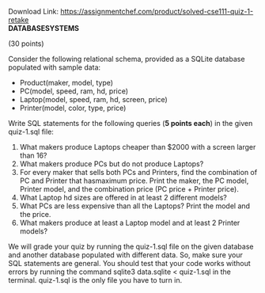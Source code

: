 Download Link: https://assignmentchef.com/product/solved-cse111-quiz-1-retake
<br>
<strong>DATABASESYSTEMS</strong>

(30 points)

Consider the following relational schema, provided as a SQLite database populated with sample data:

<ul>

 <li>Product(maker, model, type)</li>

 <li>PC(model, speed, ram, hd, price)</li>

 <li>Laptop(model, speed, ram, hd, screen, price)</li>

 <li>Printer(model, color, type, price)</li>

</ul>

Write SQL statements for the following queries (<strong>5 points each</strong>) in the given quiz-1.sql file:

<ol>

 <li>What makers produce Laptops cheaper than $2000 with a screen larger than 16?</li>

 <li>What makers produce PCs but do not produce Laptops?</li>

 <li>For every maker that sells both PCs and Printers, find the combination of PC and Printer that hasmaximum price. Print the maker, the PC model, Printer model, and the combination price (PC price + Printer price).</li>

 <li>What Laptop hd sizes are offered in at least 2 different models?</li>

 <li>What PCs are less expensive than all the Laptops? Print the model and the price.</li>

 <li>What makers produce at least a Laptop model and at least 2 Printer models?</li>

</ol>

We will grade your quiz by running the quiz-1.sql file on the given database and another database populated with different data. So, make sure your SQL statements are general. You should test that your code works without errors by running the command sqlite3 data.sqlite &lt; quiz-1.sql in the terminal. quiz-1.sql is the only file you have to turn in.